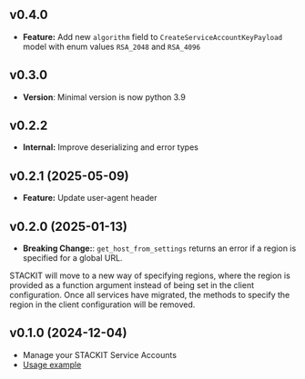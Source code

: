 ## v0.4.0
- **Feature:** Add new `algorithm` field to `CreateServiceAccountKeyPayload` model with enum values `RSA_2048` and `RSA_4096`

## v0.3.0
- **Version**: Minimal version is now python 3.9

## v0.2.2
- **Internal:** Improve deserializing and error types

## v0.2.1 (2025-05-09)
- **Feature:** Update user-agent header

## v0.2.0 (2025-01-13)
- **Breaking Change:**: `get_host_from_settings` returns an error if a region is specified for a global URL.

STACKIT will move to a new way of specifying regions, where the region is provided as a function argument instead of being set in the client configuration. Once all services have migrated, the methods to specify the region in the client configuration will be removed.

## v0.1.0 (2024-12-04)
- Manage your STACKIT Service Accounts
- [Usage example](https://github.com/stackitcloud/stackit-sdk-python/tree/main/examples/serviceaccount)
